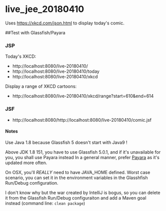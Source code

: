 # live_jee_20180410

Uses https://xkcd.com/json.html to display today's comic.

##Test with Glassfish/Payara

### JSP
Today's XKCD:
* http://localhost:8080/live-20180410/
* http://localhost:8080/live-20180410/today
* http://localhost:8080/live-20180410/xkcd

Display a range of XKCD cartoons:
* http://localhost:8080/live-20180410/xkcd/range?start=610&end=614


### JSF
* http://localhost:8080/http://localhost:8080/live-20180410/comic.jsf

#### Notes
Use Java 1.8 because Glassfish 5 doesn't start with Java9 !

Above JDK 1.8 151, you have to use Glassfish 5.0.1, and if it's unavailable for you, you shall use Payara instead
In a general manner, prefer [Payara](http://payara.fish) as it's updated more often.

On OSX, you'll *REALLY* need to have JAVA_HOME defined. Worst case scenario, you can set it in the environment variables in the Glasshfish Run/Debug configuration.

I don't know why but the war created by IntelliJ is bogus, so you can delete it from the Glassfish Run/Debug configuraiton and add a Maven goal instead (command line: `clean package`)
